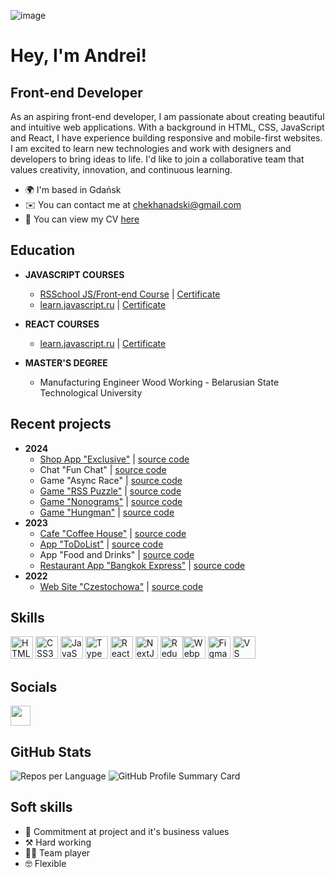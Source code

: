 ![image](https://github.com/Chekhanadski/chekhanadski/assets/115250960/79bd0605-cf9c-4cc2-bf74-049fc7c28127)

# Hey, I'm Andrei!

## Front-end Developer

As an aspiring front-end developer, I am passionate about creating beautiful and intuitive web applications. With a background in HTML, CSS, JavaScript and React, I have experience building responsive and mobile-first websites. I am excited to learn new technologies and work with designers and developers to bring ideas to life. I'd like to join a collaborative team that values creativity, innovation, and continuous learning.

- 🌍 I'm based in Gdańsk
- ✉️ You can contact me at [chekhanadski@gmail.com](mailto:chekhanadski@gmail.com)
- 📄 You can view my CV [here](https://drive.google.com/file/d/1VUROgiuWJiYyteior2mWeALdFY09638P/view?usp=sharing)

## Education


- **JAVASCRIPT COURSES**
  - [RSSchool JS/Front-end Course](https://rs.school/courses/javascript-ru) | [Certificate](https://app.rs.school/certificate/y1vlcm3c)
  - [learn.javascript.ru](https://learn.javascript.ru/courses/jsbasic) | [Certificate](https://learn.javascript.ru/courses/jsbasic-20230116-2/chekhanadski/en/certificate.jpg)

- **REACT COURSES**
  - [learn.javascript.ru](https://learn.javascript.ru/courses/react) | [Certificate](https://learn.javascript.ru/courses/react-20230330/chekhanadski/en/certificate.jpg)

- **MASTER'S DEGREE**
  - Manufacturing Engineer Wood Working - Belarusian State Technological University


## Recent projects

- **2024**
  - [Shop App "Exclusive"](https://shop-exclusive.netlify.app/) | [source code](https://github.com/Chekhanadski/ecommerce-app)
  - Chat "Fun Chat" | [source code](https://github.com/Chekhanadski/chat-fun-chat)
  - Game "Async Race" | [source code](https://github.com/Chekhanadski/game-acync-race)
  - [Game "RSS Puzzle"](https://rolling-scopes-school.github.io/chekhanadski-JSFE2023Q4/RSS-Puzzle/#/login) | [source code](https://github.com/Chekhanadski/game-rss-puzzle)
  - [Game "Nonograms"](https://rolling-scopes-school.github.io/chekhanadski-JSFE2023Q4/nonograms/) | [source code](https://github.com/Chekhanadski/game-nonograms)
  - [Game "Hungman"](https://rolling-scopes-school.github.io/chekhanadski-JSFE2023Q4/hangman/) | [source code](https://github.com/Chekhanadski/game-hangman)
- **2023**
  - [Cafe "Coffee House"](https://rolling-scopes-school.github.io/chekhanadski-JSFE2023Q4/coffee-house/) | [source code](https://github.com/Chekhanadski/cafe-coffee-house)
  - [App "ToDoList"](https://chekhanadski.github.io/Project_ToDoList) | [source code](https://github.com/Chekhanadski/Project_ToDoList)
  - App "Food and Drinks" | [source code](https://github.com/Chekhanadski/Delivery_app_react)
  - [Restaurant App "Bangkok Express"](https://bangkok-express-shop.netlify.app/) | [source code](https://github.com/Chekhanadski/Restaurant_app_JavaScript)
- **2022**
  - [Web Site "Czestochowa"](https://chekhanadski.github.io/Czestochowa_website_HTML-CSS/index.html) | [source code](https://github.com/Chekhanadski/Czestochowa_website_HTML-CSS)

## Skills

<p align="left">
<a href="https://developer.mozilla.org/en-US/docs/Glossary/HTML5" target="_blank" rel="noreferrer"><img src="https://raw.githubusercontent.com/danielcranney/readme-generator/main/public/icons/skills/html5-colored.svg" width="36" height="36" alt="HTML5" /></a>
<a href="https://www.w3.org/TR/CSS/#css" target="_blank" rel="noreferrer"><img src="https://raw.githubusercontent.com/danielcranney/readme-generator/main/public/icons/skills/css3-colored.svg" width="36" height="36" alt="CSS3" /></a>
<a href="https://developer.mozilla.org/en-US/docs/Web/JavaScript" target="_blank" rel="noreferrer"><img src="https://raw.githubusercontent.com/danielcranney/readme-generator/main/public/icons/skills/javascript-colored.svg" width="36" height="36" alt="JavaScript" /></a>
<a href="https://www.typescriptlang.org/" target="_blank" rel="noreferrer"><img src="https://raw.githubusercontent.com/danielcranney/readme-generator/main/public/icons/skills/typescript-colored.svg" width="36" height="36" alt="TypeScript" /></a>
<a href="https://reactjs.org/" target="_blank" rel="noreferrer"><img src="https://raw.githubusercontent.com/danielcranney/readme-generator/main/public/icons/skills/react-colored.svg" width="36" height="36" alt="React" /></a>
<a href="https://nextjs.org/docs" target="_blank" rel="noreferrer"><img src="https://raw.githubusercontent.com/danielcranney/readme-generator/main/public/icons/skills/nextjs-colored.svg" width="36" height="36" alt="NextJs" /></a>
<a href="https://redux.js.org/" target="_blank" rel="noreferrer"><img src="https://raw.githubusercontent.com/danielcranney/readme-generator/main/public/icons/skills/redux-colored.svg" width="36" height="36" alt="Redux" /></a><a href="https://webpack.js.org/" target="_blank" rel="noreferrer"><img src="https://raw.githubusercontent.com/danielcranney/readme-generator/main/public/icons/skills/webpack-colored.svg" width="36" height="36" alt="Webpack" /></a>
<a href="https://www.figma.com/" target="_blank" rel="noreferrer"><img src="https://raw.githubusercontent.com/danielcranney/readme-generator/main/public/icons/skills/figma-colored.svg" width="36" height="36" alt="Figma" /></a>
<a href="https://code.visualstudio.com/" target="_blank" rel="noreferrer"><img src="https://raw.githubusercontent.com/danielcranney/readme-generator/main/public/icons/skills/visualstudiocode.svg" width="36" height="36" alt="VS Code" /></a>
</p>

## Socials

<p align="left">  <a href="https://www.linkedin.com/in/chekhanadski" target="_blank" rel="noreferrer"> <picture> <source media="(prefers-color-scheme: dark)" srcset="https://raw.githubusercontent.com/danielcranney/readme-generator/main/public/icons/socials/linkedin-dark.svg" /> <source media="(prefers-color-scheme: light)" srcset="https://raw.githubusercontent.com/danielcranney/readme-generator/main/public/icons/socials/linkedin.svg" /> <img src="https://raw.githubusercontent.com/danielcranney/readme-generator/main/public/icons/socials/linkedin.svg" width="32" height="32" /> </picture> </a></p>

## GitHub Stats

![Repos per Language](http://github-profile-summary-cards.vercel.app/api/cards/repos-per-language?username=Chekhanadski&theme=github&exclude=html) ![GitHub Profile Summary Card](http://github-profile-summary-cards.vercel.app/api/cards/profile-details?username=Chekhanadski&theme=github)

## Soft skills
- 👾 Commitment at project and it's business values
- ⚒️ Hard working
- 🤝🏼 Team player
- 🤓 Flexible
